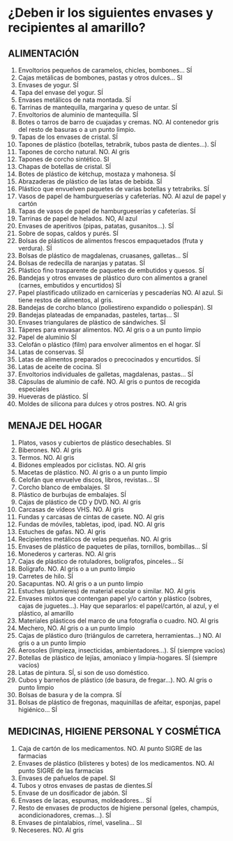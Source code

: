 # ¿Deben ir los siguientes envases y recipientes al amarillo?

## ALIMENTACIÓN
1. Envoltorios pequeños de caramelos, chicles, bombones… SÍ
1. Cajas metálicas de bombones, pastas y otros dulces… SI
1. Envases de yogur. SÍ
1. Tapa del envase del yogur. SÍ
1. Envases metálicos de nata montada. SÍ
1. Tarrinas de mantequilla, margarina y queso de untar. SÍ
1. Envoltorios de aluminio de mantequilla. SÍ
1. Botes o tarros de barro de cuajadas y cremas. NO. Al contenedor gris del resto de basuras o a un punto limpio.
1. Tapas de los envases de cristal. SÍ
1. Tapones de plástico (botellas, tetrabrik, tubos pasta de dientes…). SÍ
1. Tapones de corcho natural. NO. Al gris
1. Tapones de corcho sintético. SI
1. Chapas de botellas de cristal. SÍ
1. Botes de plástico de kétchup, mostaza y mahonesa. SÍ
1. Abrazaderas de plástico de las latas de bebida. SÍ
1. Plástico que envuelven paquetes de varias botellas y tetrabriks. SÍ
1. Vasos de papel de hamburgueserías y cafeterías. NO. Al azul de papel y cartón
1. Tapas de vasos de papel de hamburgueserías y cafeterías. SÍ
1. Tarrinas de papel de helados. NO, Al azul
1. Envases de aperitivos (pipas, patatas, gusanitos…). SÍ
1. Sobre de sopas, caldos y purés. SÍ
1. Bolsas de plásticos de alimentos frescos empaquetados (fruta y verdura). SÍ
1. Bolsas de plástico de magdalenas, cruasanes, galletas… SÍ
1. Bolsas de redecilla de naranjas y patatas. SÍ
1. Plástico fino trasparente de paquetes de embutidos y quesos. SÍ
1. Bandejas y otros envases de plástico duro con alimentos a granel (carnes, embutidos y encurtidos) SÍ
1. Papel plastificado utilizado en carnicerías y pescaderías NO. Al azul. Si tiene restos de alimentos, al gris.
1. Bandejas de corcho blanco (poliestireno expandido o poliespán). SI
1. Bandejas plateadas de empanadas, pasteles, tartas… SI
1. Envases triangulares de plástico de sándwiches. SÍ
1. Táperes para envasar alimentos. NO. Al gris o a un punto limpio
1. Papel de aluminio SÍ
1. Celofán o plástico (film) para envolver alimentos en el hogar. SÍ
1. Latas de conservas. SÍ
1. Latas de alimentos preparados o precocinados y encurtidos. SÍ
1. Latas de aceite de cocina. SÍ
1. Envoltorios individuales de galletas, magdalenas, pastas… SÍ
1. Cápsulas de aluminio de café. NO. Al gris o puntos de recogida especiales
1. Hueveras de plástico. SÍ
1. Moldes de silicona para dulces y otros postres. NO. Al gris

## MENAJE DEL HOGAR
1. Platos, vasos y cubiertos de plástico desechables. SI
1. Biberones. NO. Al gris
1. Termos. NO. Al gris
1. Bidones empleados por ciclistas. NO. Al gris
1. Macetas de plástico. NO. Al gris o a un punto limpio
1. Celofán que envuelve discos, libros, revistas… SI
1. Corcho blanco de embalajes. SI
1. Plástico de burbujas de embalajes. SÍ
1. Cajas de plástico de CD y DVD. NO. Al gris
1. Carcasas de vídeos VHS. NO. Al gris
1. Fundas y carcasas de cintas de casete. NO. Al gris
1. Fundas de móviles, tabletas, ipod, ipad. NO. Al gris
1. Estuches de gafas. NO. Al gris
1. Recipientes metálicos de velas pequeñas. NO. Al gris
1. Envases de plástico de paquetes de pilas, tornillos, bombillas… SÍ
1. Monederos y carteras. NO. Al gris
1. Cajas de plástico de rotuladores, bolígrafos, pinceles… Sí
1. Bolígrafo. NO. Al gris o a un punto limpio
1. Carretes de hilo. SÍ
1. Sacapuntas. NO. Al gris o a un punto limpio
1. Estuches (plumieres) de material escolar o similar. NO. Al gris
1. Envases mixtos que contengan papel y/o cartón y plástico (sobres, cajas de juguetes…). Hay que separarlos: el papel/cartón, al azul, y el plástico, al amarillo
1. Materiales plásticos del marco de una fotografía o cuadro. NO. Al gris
1. Mechero, NO. Al gris o a un punto limpio
1. Cajas de plástico duro (triángulos de carretera, herramientas…) NO. Al gris o a un punto limpio
1. Aerosoles (limpieza, insecticidas, ambientadores…). SÍ (siempre vacíos)
1. Botellas de plástico de lejías, amoniaco y limpia-hogares. SÍ (siempre vacíos)
1. Latas de pintura. SÍ, si son de uso doméstico.
1. Cubos y barreños de plástico (de basura, de fregar…). NO. Al gris o punto limpio
1. Bolsas de basura y de la compra. SÍ
1. Bolsas de plástico de fregonas, maquinillas de afeitar, esponjas, papel higiénico… SÍ

## MEDICINAS, HIGIENE PERSONAL Y COSMÉTICA
1. Caja de cartón de los medicamentos. NO. Al punto SIGRE de las farmacias
1. Envases de plástico (blísteres y botes) de los medicamentos. NO. Al punto SIGRE de las farmacias
1. Envases de pañuelos de papel. SI
1. Tubos y otros envases de pastas de dientes.SÍ
1. Envase de un dosificador de jabón. SÍ
1. Envases de lacas, espumas, moldeadores… SÍ
1. Resto de envases de productos de higiene personal (geles, champús, acondicionadores, cremas…). SÍ
1. Envases de pintalabios, rímel, vaselina… SI
1. Neceseres. NO. Al gris
